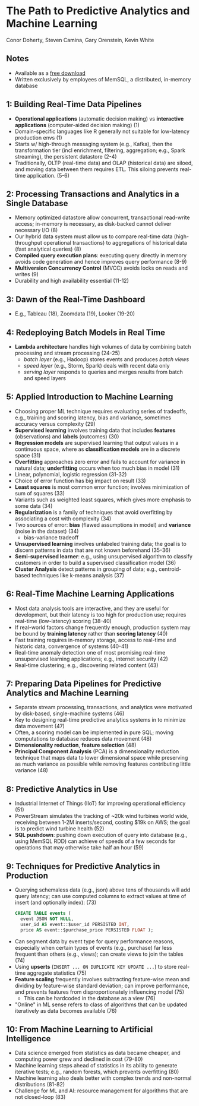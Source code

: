 # The Path to Predictive Analytics and Machine Learning
Conor Doherty, Steven Camina, Gary Orenstein, Kevin White

## Notes

* Available as a [free download](http://www.oreilly.com/data/free/the-path-to-predictive-analytics-and-machine-learning.csp)
* Written exclusively by employees of MemSQL, a distributed, in-memory database

## 1: Building Real-Time Data Pipelines

* **Operational applications** (automatic decision making) vs **interactive applications** (computer-aided decision making) (1)
* Domain-specific languages like R generally not suitable for low-latency production envs (1)
* Starts w/ high-through messaging system (e.g., Kafka), then the transformation tier (incl enrichment, filtering, aggregation; e.g., Spark streaming), the persistent datastore (2-4)
* Traditionally, OLTP (real-time data) and OLAP (historical data) are siloed, and moving data between them requires ETL. This siloing prevents real-time application. (5-6)

## 2: Processing Transactions and Analytics in a Single Database

* Memory optimized datastore allow concurrent, transactional read-write access; in-memory is necessary, as disk-backed cannot deliver necessary I/O (8)
* Our hybrid data system must allow us to compare real-time data (high-throughput operational transactions) to aggregations of historical data (fast analytical queries) (8)
* **Compiled query execution plans**: executing query directly in memory avoids code generation and hence improves query performance (8-9)
* **Multiversion Concurrency Control** (MVCC) avoids locks on reads and writes (9)
* Durability and high availability essential (11-12)

## 3: Dawn of the Real-Time Dashboard

* E.g., Tableau (18), Zoomdata (19), Looker (19-20)

## 4: Redeploying Batch Models in Real Time

* **Lambda architecture** handles high volumes of data by combining batch processing and stream processing (24-25)
  - *batch layer* (e.g., Hadoop) stores events and produces *batch views*
  - *speed layer* (e.g., Storm, Spark) deals with recent data only
  - *serving layer* responds to queries and merges results from batch and speed layers

## 5: Applied Introduction to Machine Learning

* Choosing proper ML technique requires evaluating series of tradeoffs, e.g., training and scoring latency, bias and variance, sometimes accuracy versus complexity (29)
* **Supervised learning** involves training data that includes **features** (observations) and **labels** (outcomes) (30)
* **Regression models** are supervised learning that output values in a continuous space, where as **classification models** are in a discrete space (31)
* **Overfitting** approaches zero error and fails to account for variance in natural data; **underfitting** occurs when too much bias in model (31)
* Linear, polynomial, logistic regression (31-32)
* Choice of error function has big impact on result (33)
* **Least squares** is most common error function; involves minimization of sum of squares (33)
* Variants such as weighted least squares, which gives more emphasis to some data (34)
* **Regularization** is a family of techniques that avoid overfitting by associating a cost with complexity (34)
* Two sources of error: **bias** (flawed assumptions in model) and **variance** (noise in the dataset) (34)
  - bias-variance tradeoff
* **Unsupervised learning** involves unlabeled training data; the goal is to discern patterns in data that are not known beforehand (35-36)
* **Semi-supervised learner**: e.g., using unsupervised algorithm to classify customers in order to build a supervised classification model (36)
* **Cluster Analysis** detect patterns in grouping of data; e.g., centroid-based techniques like k-means analysis (37)

## 6: Real-Time Machine Learning Applications

* Most data analysis tools are interactive, and they are useful for development, but their latency is too high for production use; requires real-time (low-latency) scoring (38-40)
* If real-world factors change frequently enough, production system may be bound by **training latency** rather than **scoring latency** (40)
* Fast training requires in-memory storage, access to real-time and historic data, convergence of systems (40-41)
* Real-time anomaly detection one of most promising real-time unsupervised learning applications; e.g., internet security (42)
* Real-time clustering; e.g., discovering related content (43)

## 7: Preparing Data Pipelines for Predictive Analytics and Machine Learning

* Separate stream processing, transactions, and analytics were motivated by disk-based, single-machine systems (46)
* Key to designing real-time predictive analytics systems in to minimize data movement (47)
* Often, a scoring model can be implemented in pure SQL; moving computations to database reduces data movement (48)
* **Dimensionality reduction**, **feature selection** (48)
* **Principal Component Analysis** (PCA) is a dimensionality reduction technique that maps data to lower dimensional space while preserving as much variance as possible while removing features contributing little variance (48)

## 8: Predictive Analytics in Use

* Industrial Internet of Things (IIoT) for improving operational efficiency (51)
* PowerStream simulates the tracking of ~20k wind turbines world wide, receiving between 1-2M inserts/second, costing $19k on AWS; the goal is to predict wind turbine health (52)
* **SQL pushdown**: pushing down execution of query into database (e.g., using MemSQL RDD) can achieve of speeds of a few seconds for operations that may otherwise take half an hour (59)

## 9: Techniques for Predictive Analytics in Production

* Querying schemaless data (e.g., json) above tens of thousands will add query latency; can use computed columns to extract values at time of insert (and optionally index): (73)
  ```SQL
  CREATE TABLE events (
    event JSON NOT NULL,
    user_id AS event::$user_id PERSISTED INT,
    price AS event::$purchase_price PERSISTED FLOAT );
  ```
* Can segment data by event type for query performance reasons, especially when certain types of events (e.g., purchase) far less frequent than others (e.g., views); can create views to join the tables (74)
* Using **upserts** (`INSERT ... ON DUPLICATE KEY UPDATE ...`) to store real-time aggregate statistics (75)
* **Feature scaling** frequently involves subtracting feature-wise mean and dividing by feature-wise standard deviation; can improve performance, and prevents features from disproportionately influencing model (75)
  - This can be hardcoded in the database as a view (76)
* "Online" in ML sense refers to class of algorithms that can be updated iteratively as data becomes available (76)

## 10: From Machine Learning to Artificial Intelligence

* Data science emerged from statistics as data became cheaper, and computing power grew and declined in cost (79-80)
* Machine learning steps ahead of statistics in its ability to generate iterative tests; e.g., random forests, which prevents overfitting (80)
* Machine learning also deals better with complex trends and non-normal distributions (81-82)
* Challenge for ML and AI: resource management for algorithms that are not closed-loop (83)
